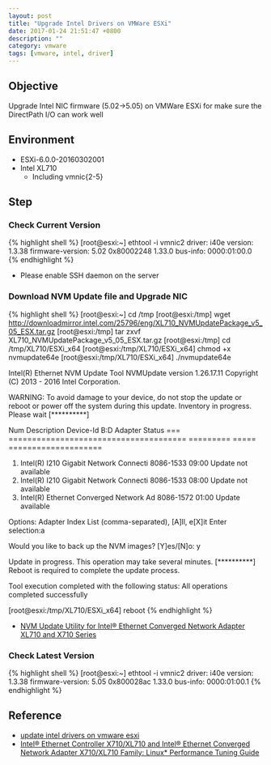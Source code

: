 ```yaml
---
layout: post
title: "Upgrade Intel Drivers on VMWare ESXi"
date: 2017-01-24 21:51:47 +0800
description: ""
category: vmware
tags: [vmware, intel, driver]
---
```


## Objective
Upgrade Intel NIC firmware (5.02->5.05) on VMWare ESXi for make sure the DirectPath I/O can work well

## Environment
- ESXi-6.0.0-20160302001
- Intel XL710
  - Including vmnic{2-5}

## Step

### Check Current Version
{% highlight shell %}
[root@esxi:~] ethtool -i vmnic2
driver: i40e
version: 1.3.38
firmware-version: 5.02 0x80002248 1.33.0
bus-info: 0000:01:00.0
{% endhighlight %}
- Please enable SSH daemon on the server

### Download NVM Update file and Upgrade NIC
{% highlight shell %}
[root@esxi:~] cd /tmp
[root@esxi:/tmp] wget http://downloadmirror.intel.com/25796/eng/XL710_NVMUpdatePackage_v5_05_ESX.tar.gz
[root@esxi:/tmp] tar zxvf XL710_NVMUpdatePackage_v5_05_ESX.tar.gz
[root@esxi:/tmp] cd /tmp/XL710/ESXi_x64
[root@esxi:/tmp/XL710/ESXi_x64] chmod +x nvmupdate64e
[root@esxi:/tmp/XL710/ESXi_x64] ./nvmupdate64e

Intel(R) Ethernet NVM Update Tool
NVMUpdate version 1.26.17.11
Copyright (C) 2013 - 2016 Intel Corporation.

WARNING: To avoid damage to your device, do not stop the update or reboot or power off the system during this update.
Inventory in progress. Please wait [**********]

Num Description                            Device-Id B:D   Adapter Status
=== ====================================== ========= ===== ====================
01) Intel(R) I210 Gigabit Network Connecti 8086-1533 09:00 Update not available
02) Intel(R) I210 Gigabit Network Connecti 8086-1533 08:00 Update not available
03) Intel(R) Ethernet Converged Network Ad 8086-1572 01:00 Update available

Options: Adapter Index List (comma-separated), [A]ll, e[X]it
Enter selection:a

Would you like to back up the NVM images? [Y]es/[N]o: y

Update in progress. This operation may take several minutes.
[**********]
Reboot is required to complete the update process.

Tool execution completed with the following status: All operations completed successfully

[root@esxi:/tmp/XL710/ESXi_x64] reboot
{% endhighlight %}
- [NVM Update Utility for Intel® Ethernet Converged Network Adapter XL710 and X710 Series](https://downloadcenter.intel.com/download/24769#help)

### Check Latest Version
{% highlight shell %}
[root@esxi:~] ethtool -i vmnic2
driver: i40e
version: 1.3.38
firmware-version: 5.05 0x800028ac 1.33.0
bus-info: 0000:01:00.1
{% endhighlight %}

## Reference
- [update intel drivers on vmware esxi](http://www.it-book.co.uk/2835/update-intel-drivers-on-vmware-esxi)
- [Intel® Ethernet Controller X710/XL710 and Intel® Ethernet Converged Network Adapter X710/XL710 Family: Linux* Performance Tuning Guide](http://www.intel.com.tw/content/www/tw/zh/embedded/products/networking/xl710-x710-performance-tuning-linux-guide.html)
